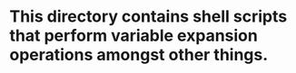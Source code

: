 # This directory contains shell scripts that perform variable expansion operations amongst other things. 